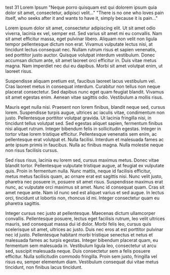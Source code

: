 test 31 
Lorem Ipsum
"Neque porro quisquam est qui dolorem ipsum quia dolor sit amet, consectetur, adipisci velit..."
"There is no one who loves pain itself, who seeks after it and wants to have it, simply because it is pain..."

Lorem ipsum dolor sit amet, consectetur adipiscing elit. Ut sit amet odio viverra, lacinia ex vel, semper est. Sed varius sit amet mi eu convallis. Nam sit amet efficitur massa, eget pulvinar libero. Aliquam non velit non ligula tempor pellentesque dictum non erat. Vivamus vulputate lectus nisi, at tincidunt lectus consequat nec. Nullam rutrum risus et sapien venenatis, sed porttitor justo auctor. Quisque volutpat interdum vestibulum. Donec accumsan dictum ante, sit amet laoreet orci efficitur in. Duis vitae metus magna. Nam imperdiet nec dui eu dapibus. Morbi sit amet volutpat enim, ut laoreet risus.

Suspendisse aliquam pretium est, faucibus laoreet lacus vestibulum vel. Cras laoreet metus in consequat interdum. Curabitur non tellus non neque placerat consectetur. Sed dapibus nunc eget quam feugiat blandit. Vivamus sit amet egestas enim. Aenean vitae sagittis odio. Vestibulum a mollis risus.

Mauris eget nulla nisi. Praesent non lorem finibus, blandit neque sed, cursus lorem. Suspendisse turpis augue, ultrices ac iaculis vitae, condimentum non justo. Pellentesque porttitor volutpat gravida. Ut lacinia fringilla nisi, in tincidunt tellus volutpat sed. Sed egestas aliquet sapien, fermentum finibus nisi aliquet rutrum. Integer bibendum felis in sollicitudin egestas. Integer in tortor vitae lorem tristique efficitur. Pellentesque venenatis sem enim, ac pellentesque erat volutpat et. Nulla facilisi. Interdum et malesuada fames ac ante ipsum primis in faucibus. Nulla ac finibus magna. Nulla molestie neque non risus facilisis cursus.

Sed risus risus, lacinia eu lorem sed, cursus maximus metus. Donec vitae blandit tortor. Pellentesque vulputate tristique augue, at feugiat ex vulputate quis. Proin in fermentum nulla. Nunc mattis, neque id facilisis efficitur, metus metus facilisis quam, ac ornare erat est sagittis nisi. Nunc velit justo, pharetra nec posuere in, posuere sit amet risus. Suspendisse maximus erat nunc, ac vulputate orci maximus sit amet. Nunc id consequat quam. Cras sit amet neque ante. Nam id nunc sed est aliquet varius et sed augue. In lectus orci, tincidunt ut lobortis non, rhoncus id mi. Integer consectetur quam eu pharetra sagittis.

Integer cursus nec justo at pellentesque. Maecenas dictum ullamcorper convallis. Pellentesque posuere, lectus eget facilisis rutrum, leo velit ultrices mauris, sed consequat massa dui id dolor. Morbi felis leo, cursus quis scelerisque sit amet, ultrices ac justo. Duis nec eros at est porttitor pulvinar nec id justo. Pellentesque habitant morbi tristique senectus et netus et malesuada fames ac turpis egestas. Integer bibendum placerat quam, eu fermentum sem malesuada in. Vestibulum ligula leo, consectetur ut arcu sed, suscipit malesuada neque. Duis consectetur sem a felis posuere efficitur. Nulla sollicitudin commodo fringilla. Proin sem justo, fringilla vel risus eu, semper elementum diam. Vestibulum consequat dui vitae metus tincidunt, non finibus lacus tincidunt. 











